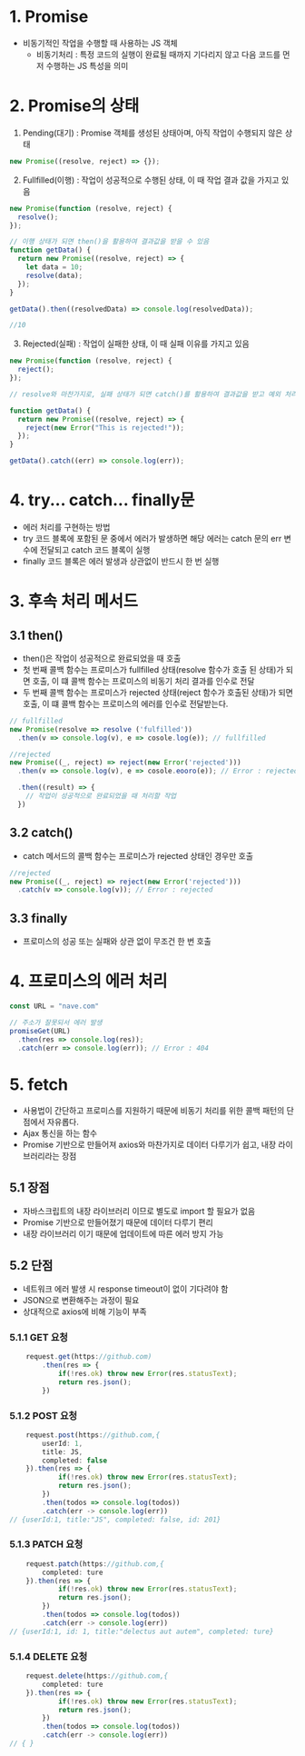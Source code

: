 # 1. Promise

- 비동기적인 작업을 수행할 때 사용하는 JS 객체
  - 비동기처리 : 특정 코드의 실행이 완료될 때까지 기다리지 않고 다음 코드를 먼저 수행하는 JS 특성을 의미

# 2. Promise의 상태

1. Pending(대기) : Promise 객체를 생성된 상태아며, 아직 작업이 수행되지 않은 상태

```javascript
new Promise((resolve, reject) => {});
```

2. Fullfilled(이행) : 작업이 성공적으로 수행된 상태, 이 때 작업 결과 값을 가지고 있음

```javascript
new Promise(function (resolve, reject) {
  resolve();
});

// 이행 상태가 되면 then()을 활용하여 결과값을 받을 수 있음
function getData() {
  return new Promise((resolve, reject) => {
    let data = 10;
    resolve(data);
  });
}

getData().then((resolvedData) => console.log(resolvedData));

//10
```

3. Rejected(실패) : 작업이 실패한 상태, 이 때 실패 이유를 가지고 있음

```javascript
new Promise(function (resolve, reject) {
  reject();
});

// resolve와 마찬가지로, 실패 상태가 되면 catch()를 활용하여 결과값을 받고 예외 처리할 수 있음

function getData() {
  return new Promise((resolve, reject) => {
    reject(new Error("This is rejected!"));
  });
}

getData().catch((err) => console.log(err));
```

# 4. try... catch... finally문

- 에러 처리를 구현하는 방법
- try 코드 블록에 포함된 문 중에서 에러가 발생하면 해당 에러는 catch 문의 err 변수에 전달되고 catch 코드 블록이 실행
- finally 코드 블록은 에러 발생과 상관없이 반드시 한 번 실행

# 3. 후속 처리 메서드 

## 3.1 then()

- then()은 작업이 성공적으로 완료되었을 때 호출
- 첫 번째 콜백 함수는 프로미스가 fullfilled 상태(resolve 함수가 호출 된 상태)가 되면 호출, 이 떄 콜백 함수는 프로미스의 비동기 처리 결과를 인수로 전달
- 두 번째 콜백 함수는 프로미스가 rejected 상태(reject 함수가 호출된 상태)가 되면 호출, 이 떄 콜백 함수는 프로미스의 에러를 인수로 전달받는다.

```javascript
// fullfilled
new Promise(resolve => resolve ('fulfilled'))
  .then(v => console.log(v), e => cosole.log(e)); // fullfilled

//rejected
new Promise((_, reject) => reject(new Error('rejected')))
  .then(v => console.log(v), e => cosole.eooro(e)); // Error : rejected

  .then((result) => {
    // 작업이 성공적으로 완료되었을 때 처리할 작업
  })
```

## 3.2 catch()

- catch 메서드의 콜백 함수는 프로미스가 rejected 상태인 경우만 호출

```jsx
//rejected
new Promise((_, reject) => reject(new Error('rejected')))
  .catch(v => console.log(v)); // Error : rejected
```

## 3.3 finally

- 프로미스의 성공 또는 실패와 상관 없이 무조건 한 번 호출


# 4. 프로미스의 에러 처리 

```jsx
const URL = "nave.com"

// 주소가 잘못되서 에러 발생
promiseGet(URL)
  .then(res => console.log(res));
  .catch(err => console.log(err)); // Error : 404
```

# 5. fetch

- 사용법이 간단하고 프로미스를 지원하기 때문에 비동기 처리를 위한 콜백 패턴의 단점에서 자유롭다.
- Ajax 통신을 하는 함수
- Promise 기반으로 만들어져 axios와 마찬가지로 데이터 다루기가 쉽고, 내장 라이브러리라는 장점

## 5.1 장점

- 자바스크립트의 내장 라이브러리 이므로 별도로 import 할 필요가 없음
- Promise 기반으로 만들어졌기 때문에 데이터 다루기 편리
- 내장 라이브러리 이기 때문에 업데이트에 따른 에러 방지 가능


## 5.2 단점

- 네트워크 에러 발생 시 response timeout이 없이 기다려야 함
- JSON으로 변환해주는 과정이 필요
- 상대적으로 axios에 비해 기능이 부족


### 5.1.1 GET 요청

```jsx
    request.get(https://github.com)
        .then(res => {
            if(!res.ok) throw new Error(res.statusText);
            return res.json();
        })
```

### 5.1.2 POST 요청

```jsx
    request.post(https://github.com,{
        userId: 1,
        title: JS,
        completed: false
    }).then(res => {
            if(!res.ok) throw new Error(res.statusText);
            return res.json();
        })
        .then(todos => console.log(todos))
        .catch(err -> console.log(err))
// {userId:1, title:"JS", completed: false, id: 201}
```

### 5.1.3 PATCH 요청

```jsx
    request.patch(https://github.com,{
        completed: ture
    }).then(res => {
            if(!res.ok) throw new Error(res.statusText);
            return res.json();
        })
        .then(todos => console.log(todos))
        .catch(err -> console.log(err))
// {userId:1, id: 1, title:"delectus aut autem", completed: ture}
```

### 5.1.4 DELETE 요청

```jsx
    request.delete(https://github.com,{
        completed: ture
    }).then(res => {
            if(!res.ok) throw new Error(res.statusText);
            return res.json();
        })
        .then(todos => console.log(todos))
        .catch(err -> console.log(err))
// { }
```



























